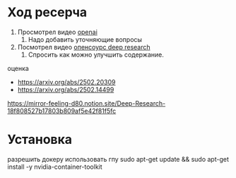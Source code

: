 # Ход ресерча


1. Просмотрел видео [openai](https://www.youtube.com/watch?v=YkCDVn3_wiw&ab_channel=OpenAI)
   1. Надо добавить уточняющие вопросы
2. Посмотрел видео [опенсоурс deep research](https://www.youtube.com/watch?v=2mSNIX-l_Zc&ab_channel=LangChain)
   1. Спросить как можно улучшить содержание.


оценка
* https://arxiv.org/abs/2502.20309
* https://arxiv.org/abs/2502.14499




https://mirror-feeling-d80.notion.site/Deep-Research-18f808527b17803b809af5e42f81f5fc




# Установка

разрешить докеру использовать гпу sudo apt-get update && sudo apt-get install -y nvidia-container-toolkit










